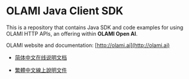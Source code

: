 # OLAMI Java Client SDK

This is a repository that contains Java SDK and code examples for using OLAMI HTTP APIs, an offering within **OLAMI Open AI**. 

OLAMI website and documentation: [http://olami.ai](http://olami.ai)

- [简体中文在线说明文档](http://cn.olami.ai/wiki/?mp=sdk&content=sdk/java/reference.html)

- [繁體中文線上說明文件](http://tw.olami.ai/wiki/?mp=sdk&content=sdk/java/reference.html)
